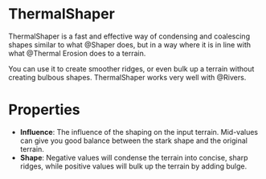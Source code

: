 # ThermalShaper



ThermalShaper is a fast and effective way of condensing and coalescing shapes similar to what @Shaper does, but in a way where it is in line with what @Thermal Erosion does to a terrain.

You can use it to create smoother ridges, or even bulk up a terrain without creating bulbous shapes. ThermalShaper works very well with @Rivers.



# Properties

- **Influence**: The influence of the shaping on the input terrain. Mid-values can give you good balance between the stark shape and the original terrain.
- **Shape**: Negative values will condense the terrain into concise, sharp ridges, while positive values will bulk up the terrain by adding bulge.



